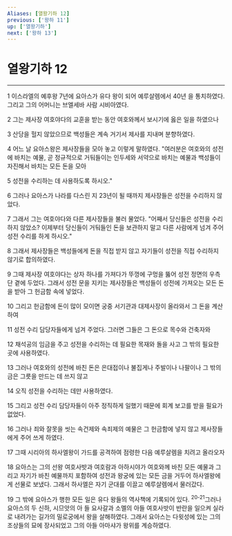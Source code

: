 ```yaml
---
Aliases: [열왕기하 12]
previous: ['왕하 11']
up: ['열왕기하']
next: ['왕하 13']
---
```

# 열왕기하 12

***


1 이스라엘의 예후왕 7년에 요아스가 유다 왕이 되어 예루살렘에서 40년 을 통치하였다. 그리고 그의 어머니는 브엘세바 사람 시비아였다. 

2 그는 제사장 여호야다의 교훈을 받는 동안 여호와께서 보시기에 옳은 일을 하였으나 

3 산당을 헐지 않았으므로 백성들은 계속 거기서 제사를 지내며 분향하였다. 

4 어느 날 요아스왕은 제사장들을 모아 놓고 이렇게 말하였다. "여러분은 여호와의 성전에 바치는 예물, 곧 정규적으로 거둬들이는 인두세와 서약으로 바치는 예물과 백성들이 자진해서 바치는 모든 돈을 모아 

5 성전을 수리하는 데 사용하도록 하시오." 

6 그러나 요아스가 나라를 다스린 지 23년이 될 때까지 제사장들은 성전을 수리하지 않았다. 

7 그래서 그는 여호야다와 다른 제사장들을 불러 물었다. "어째서 당신들은 성전을 수리하지 않았소? 이제부터 당신들이 거둬들인 돈을 보관하지 말고 다른 사람에게 넘겨 주어 성전 수리를 하게 하시오." 

8 그래서 제사장들은 백성들에게 돈을 직접 받지 않고 자기들이 성전을 직접 수리하지 않기로 합의하였다. 

9 그때 제사장 여호야다는 상자 하나를 가져다가 뚜껑에 구멍을 뚫어 성전 정면의 우측 단 곁에 두었다. 그래서 성전 문을 지키는 제사장들은 백성들이 성전에 가져오는 모든 돈을 받아 그 헌금함 속에 넣었다. 

10 그리고 헌금함에 돈이 많이 모이면 궁중 서기관과 대제사장이 올라와서 그 돈을 계산하여 

11 성전 수리 담당자들에게 넘겨 주었다. 그러면 그들은 그 돈으로 목수와 건축자와 

12 채석공의 임금을 주고 성전을 수리하는 데 필요한 목재와 돌을 사고 그 밖의 필요한 곳에 사용하였다. 

13 그러나 여호와의 성전에 바친 돈은 은대접이나 불집게나 주발이나 나팔이나 그 밖의 금은 그릇을 만드는 데 쓰지 않고 

14 오직 성전을 수리하는 데만 사용하였다. 

15 그리고 성전 수리 담당자들이 아주 정직하게 일했기 때문에 회계 보고를 받을 필요가 없었다. 

16 그러나 죄와 잘못을 씻는 속건제와 속죄제의 예물은 그 헌금함에 넣지 않고 제사장들에게 주어 쓰게 하였다. 

17 그때 시리아의 하사엘왕이 가드를 공격하여 점령한 다음 예루살렘을 치려고 올라오자 

18 요아스는 그의 선왕 여호사밧과 여호람과 아하시야가 여호와께 바친 모든 예물과 그리고 자기가 바친 예물까지 포함하여 성전과 왕궁에 있는 모든 금을 거두어 하사엘왕에게 선물로 보냈다. 그래서 하사엘은 자기 군대를 이끌고 예루살렘에서 물러갔다. 

19 그 밖에 요아스가 행한 모든 일은 유다 왕들의 역사책에 기록되어 있다. <sup class="versenum">20-21</sup>그러나 요아스의 두 신하, 시므앗의 아 들 요사갈과 소멜의 아들 여호사밧이 반란을 일으켜 실라로 내려가는 길가의 밀로궁에서 왕을 살해하였다. 그래서 요아스는 다윗성에 있는 그의 조상들의 묘에 장사되었고 그의 아들 아마샤가 왕위를 계승하였다.

